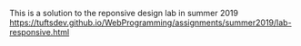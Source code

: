 This is a solution to the reponsive design lab in summer 2019 https://tuftsdev.github.io/WebProgramming/assignments/summer2019/lab-responsive.html